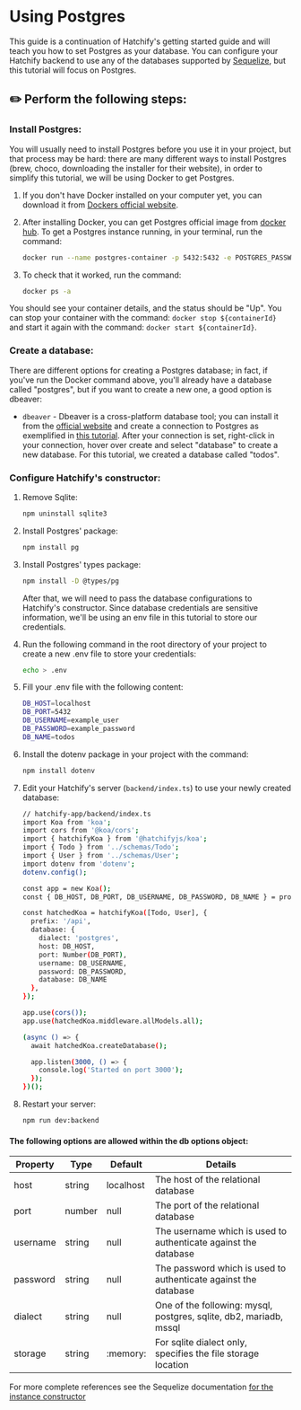 # Using Postgres

This guide is a continuation of Hatchify's getting started guide and will teach you how to set Postgres as your database. You can configure your Hatchify backend to use any of the databases supported by [Sequelize](https://sequelize.org/api/v6/class/src/sequelize.js~sequelize#instance-constructor-constructor), but this tutorial will focus on Postgres.

 ## ✏️ Perform the following steps:
  
### Install Postgres: 

You will usually need to install Postgres before you use it in your project, but that process may be hard: there are many different ways to install Postgres (brew, choco, downloading the installer for their website), in order to simplify this tutorial, we will be using Docker to get Postgres. 

1. If you don't have Docker installed on your computer yet, you can download it from [Dockers official website](https://www.docker.com/products/docker-desktop/).
  
2. After installing Docker, you can get Postgres official image from [docker hub](https://hub.docker.com/_/postgres). To get a Postgres instance running, in your terminal, run the command: 
    
    ``` bash
    docker run --name postgres-container -p 5432:5432 -e POSTGRES_PASSWORD=example_password -e POSTGRES_USER=example_user -d postgres
    ```
    
3. To check that it worked, run the command: 

    ``` bash
    docker ps -a
    ```
    
You should see your container details, and the status should be "Up". You can stop your container with the command: `docker stop ${containerId}` and start it again with the command: `docker start ${containerId}`.
 
### Create a database: 

There are different options for creating a Postgres database; in fact, if you've run the Docker command above, you'll already have a database called "postgres", but if you want to create a new one, a good option is dbeaver:  

 -   `dbeaver` - Dbeaver is a cross-platform database tool; you can install it from the [official website](https://dbeaver.io/download/) and create a connection to Postgres as exemplified in [this tutorial](https://dbeaver.com/2022/03/03/how-to-create-database-connection-in-dbeaver/). After your connection is set, right-click in your connection, hover over create and select "database" to create a new database. For this tutorial, we created a database called "todos".
  
### Configure Hatchify's constructor: 

1.  Remove Sqlite:

    ``` bash
    npm uninstall sqlite3
    ```
2.  Install Postgres' package:

    ``` bash
    npm install pg
    ```
3.  Install Postgres' types package:

    ``` bash
    npm install -D @types/pg
    ```

    After that, we will need to pass the database configurations to Hatchify's constructor. Since database credentials are sensitive information, we'll be using an env file in this tutorial to store our credentials.

4. Run the following command in the root directory of your project to create a new .env file to store your credentials: 

    ``` bash
    echo > .env
    ```
    
5. Fill your .env file with the following content:

    ```bash
    DB_HOST=localhost
    DB_PORT=5432
    DB_USERNAME=example_user
    DB_PASSWORD=example_password
    DB_NAME=todos
    ```

6. Install the dotenv package in your project with the command: 

    ```bash
    npm install dotenv
    ```

7. Edit your Hatchify's server (`backend/index.ts`) to use your newly created database:


    ```bash
    // hatchify-app/backend/index.ts
    import Koa from 'koa';
    import cors from '@koa/cors';
    import { hatchifyKoa } from '@hatchifyjs/koa';
    import { Todo } from '../schemas/Todo';
    import { User } from '../schemas/User';
    import dotenv from 'dotenv';
    dotenv.config();

    const app = new Koa();
    const { DB_HOST, DB_PORT, DB_USERNAME, DB_PASSWORD, DB_NAME } = process.env;

    const hatchedKoa = hatchifyKoa([Todo, User], {
      prefix: '/api',
      database: {
        dialect: 'postgres',
        host: DB_HOST,
        port: Number(DB_PORT),
        username: DB_USERNAME,
        password: DB_PASSWORD, 
        database: DB_NAME
      },
    });

    app.use(cors());
    app.use(hatchedKoa.middleware.allModels.all);

    (async () => {
      await hatchedKoa.createDatabase();

      app.listen(3000, () => {
        console.log('Started on port 3000');
      });
    })();

    ```  

8. Restart your server: 

    ```bash
    npm run dev:backend
    ```
    
#### The following options are allowed within the db options object:

| Property | Type   | Default   | Details                                                            |
| -------- | ------ | --------- | ------------------------------------------------------------------ |
| host     | string | localhost | The host of the relational database                                |
| port     | number | null      | The port of the relational database                                |
| username | string | null      | The username which is used to authenticate against the database    |
| password | string | null      | The password which is used to authenticate against the database    |
| dialect  | string | null      | One of the following: mysql, postgres, sqlite, db2, mariadb, mssql |
| storage  | string | :memory:  | For sqlite dialect only, specifies the file storage location       |

For more complete references see the Sequelize documentation [for the instance constructor](https://sequelize.org/api/v6/class/src/sequelize.js~sequelize#instance-constructor-constructor)